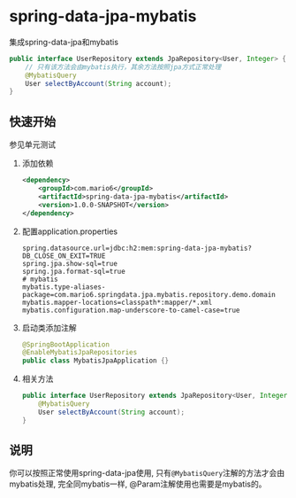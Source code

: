 # spring-data-jpa-mybatis
集成spring-data-jpa和mybatis

```java
public interface UserRepository extends JpaRepository<User, Integer> {
    // 只有该方法会由mybatis执行，其余方法按照jpa方式正常处理
    @MybatisQuery
    User selectByAccount(String account);
}
```

## 快速开始
参见单元测试
1. 添加依赖
    ```xml
    <dependency>
        <groupId>com.mario6</groupId>
        <artifactId>spring-data-jpa-mybatis</artifactId>
        <version>1.0.0-SNAPSHOT</version>
    </dependency>
    ```

2. 配置application.properties
    ```properties
    spring.datasource.url=jdbc:h2:mem:spring-data-jpa-mybatis?DB_CLOSE_ON_EXIT=TRUE
    spring.jpa.show-sql=true
    spring.jpa.format-sql=true
    # mybatis
    mybatis.type-aliases-package=com.mario6.springdata.jpa.mybatis.repository.demo.domain
    mybatis.mapper-locations=classpath*:mapper/*.xml
    mybatis.configuration.map-underscore-to-camel-case=true
    ```
3. 启动类添加注解
    ```java
    @SpringBootApplication
    @EnableMybatisJpaRepositories
    public class MybatisJpaApplication {}
    ```
    
4. 相关方法
    ```java
    public interface UserRepository extends JpaRepository<User, Integer> {
        @MybatisQuery
        User selectByAccount(String account);
    }
    ```
    
## 说明
你可以按照正常使用spring-data-jpa使用, 只有`@MybatisQuery`注解的方法才会由mybatis处理, 完全同mybatis一样, @Param注解使用也需要是mybatis的。